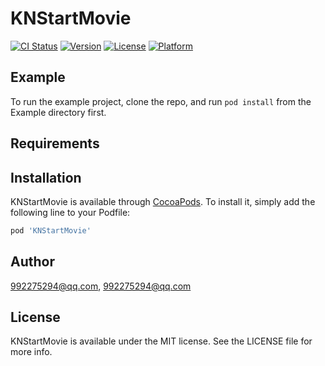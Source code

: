 # KNStartMovie

[![CI Status](https://img.shields.io/travis/992275294@qq.com/KNStartMovie.svg?style=flat)](https://travis-ci.org/992275294@qq.com/KNStartMovie)
[![Version](https://img.shields.io/cocoapods/v/KNStartMovie.svg?style=flat)](https://cocoapods.org/pods/KNStartMovie)
[![License](https://img.shields.io/cocoapods/l/KNStartMovie.svg?style=flat)](https://cocoapods.org/pods/KNStartMovie)
[![Platform](https://img.shields.io/cocoapods/p/KNStartMovie.svg?style=flat)](https://cocoapods.org/pods/KNStartMovie)

## Example

To run the example project, clone the repo, and run `pod install` from the Example directory first.

## Requirements

## Installation

KNStartMovie is available through [CocoaPods](https://cocoapods.org). To install
it, simply add the following line to your Podfile:

```ruby
pod 'KNStartMovie'
```

## Author

992275294@qq.com, 992275294@qq.com

## License

KNStartMovie is available under the MIT license. See the LICENSE file for more info.
